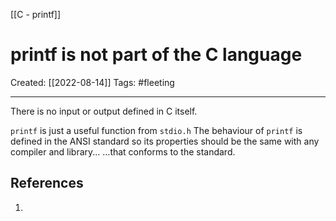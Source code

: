 [[C - printf]]

# printf is not part of the C language
Created:  [[2022-08-14]]
Tags: #fleeting 

---
There is no input or output defined in C itself. 

`printf` is just a useful function from `stdio.h` 
The behaviour of `printf` is defined in the ANSI standard 
    so its properties should be the same with any compiler and library...
    ...that conforms to the standard.













## References
1. 